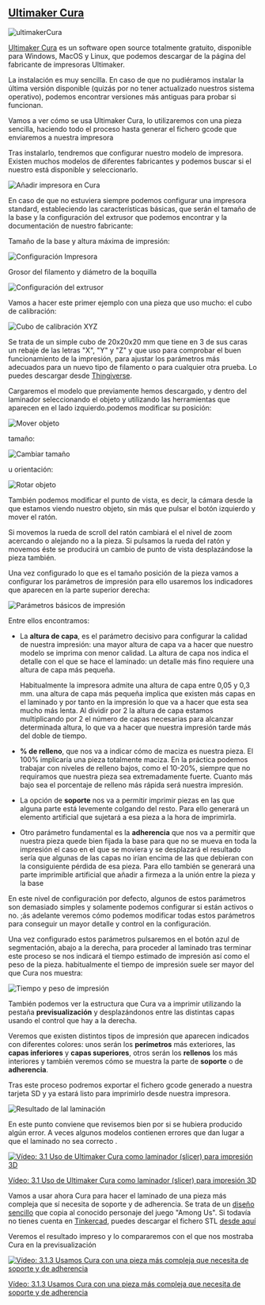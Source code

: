 ## [Ultimaker Cura](https://ultimaker.com/en/products/ultimaker-cura-software)

![ultimakerCura](./images/ultimakerCura.jpeg)

[Ultimaker Cura](https://ultimaker.com/en/products/ultimaker-cura-software) es un software open source totalmente gratuito, disponible para Windows, MacOS y Linux, que podemos descargar de la página del fabricante de impresoras Ultimaker.

La instalación es muy sencilla. En caso de que no pudiéramos instalar la última versión disponible (quizás por no tener actualizado nuestros sistema operativo), podemos encontrar versiones más antiguas para probar si funcionan.

Vamos a ver cómo se usa Ultimaker Cura, lo utilizaremos con una pieza sencilla, haciendo todo el proceso hasta generar el fichero gcode que enviaremos a nuestra impresora

Tras instalarlo, tendremos que configurar nuestro modelo de impresora. Existen muchos modelos de diferentes fabricantes y podemos buscar si el nuestro está disponible y seleccionarlo. 

![Añadir impresora en Cura](./images/AddPrintCura.png)

En caso de que no estuviera siempre podemos configurar una impresora standard, estableciendo las características básicas, que serán el tamaño de la base y la configuración del extrusor que podemos encontrar y la documentación de nuestro fabricante:

Tamaño de la base y altura máxima de impresión:

![Configuración Impresora](./images/ConfigPrinterCura.png)


Grosor del filamento y diámetro de la boquilla

![Configuración del extrusor](./images/ConfigExtruCura.png)


Vamos a hacer este primer ejemplo con una pieza que uso mucho: el cubo de calibración:

![Cubo de calibración XYZ](./images/calibrationCubeXYZ.jpg)

Se trata de un simple cubo de 20x20x20 mm que tiene en 3 de sus caras un rebaje de las letras "X", "Y" y "Z" y que uso para comprobar el buen funcionamiento de la impresión, para ajustar los parámetros más adecuados para un nuevo tipo de filamento o para cualquier otra prueba. Lo puedes descargar desde [Thingiverse](https://www.thingiverse.com/thing:1278865).


Cargaremos el modelo que previamente hemos descargado, y dentro del laminador seleccionando el objeto y utilizando las herramientas que aparecen en el lado izquierdo.podemos modificar su posición:

![Mover objeto](./images/CuraMoverPieza.png)

tamaño:

![Cambiar tamaño](./images/CuraSizePieza.png)

u orientación:

![Rotar objeto](./images/CuraRotPieza.png)

También podemos modificar el punto de vista, es decir, la cámara desde la que estamos viendo nuestro objeto, sin más que pulsar  el botón izquierdo y mover el ratón. 

Si movemos la rueda de scroll del ratón cambiará el  el nivel de zoom acercando o alejando no a la pieza.  Si pulsamos la rueda del ratón y movemos éste se producirá un cambio de punto de vista desplazándose la pieza también.

Una vez configurado lo que es el tamaño posición de la pieza vamos a configurar los parámetros de impresión para ello usaremos los indicadores que aparecen en la parte superior derecha:

![Parámetros básicos de impresión](./images/CuraParametrosBasicos.png)

Entre ellos encontramos:

* La **altura de capa**, es el parámetro decisivo para configurar la calidad de nuestra impresión: una mayor altura de capa va a hacer que nuestro modelo se  imprima con menor calidad. La altura de capa nos indica el detalle con el que se hace el laminado: un detalle más fino requiere una altura de capa más pequeña. 

    Habitualmente la impresora admite una altura de capa entre 0,05 y 0,3 mm.  una altura de capa más pequeña implica que existen más capas en el laminado y por tanto en la impresión lo que va a hacer que esta sea mucho más lenta.  Al dividir por 2 la altura de capa estamos multiplicando por 2 el número de capas necesarias para alcanzar determinada altura, lo que va a hacer que nuestra impresión tarde más del doble de tiempo.

* **% de relleno**,  que nos va a indicar cómo de maciza es nuestra pieza. El 100% implicaría una pieza totalmente maciza. En la práctica podemos trabajar con niveles de relleno bajos, como el 10-20%, siempre que no requiramos que nuestra pieza sea extremadamente fuerte.  Cuanto más bajo sea el porcentaje de relleno más rápida será nuestra impresión.


* La opción de **soporte** nos va a permitir imprimir piezas en las que alguna parte está levemente colgando del resto. Para ello generará un elemento artificial que sujetará a esa pieza a la hora de imprimirla.

* Otro parámetro fundamental es la **adherencia** que nos va a permitir que nuestra pieza quede bien fijada la base para que no se mueva en toda la impresión el caso en el que se moviera y se desplazará el resultado sería que algunas de las capas no irían encima de las que debieran con la consiguiente pérdida de esa pieza. Para ello también se generará una parte imprimible artificial que añadir a firmeza a la unión entre la pieza y la base

En este nivel de configuración por defecto, algunos de estos parámetros son demasiado simples y solamente podemos configurar si están activos o no. ;ás adelante veremos cómo podemos modificar todas estos parámetros para conseguir un mayor detalle y control en la configuración.

Una vez configurado estos parámetros pulsaremos en el botón azul de segmentación, abajo a la derecha, para proceder al laminado tras terminar este proceso se nos indicará el tiempo estimado de impresión así como el peso de la pieza.  habitualmente el tiempo de impresión suele ser mayor del que Cura nos muestra:

![Tiempo y peso de impresión](./images/CuraTiempoLaminacion.png)

También podemos ver la estructura que Cura va a imprimir utilizando la pestaña **previsualización** y desplazándonos entre las distintas capas usando el control que hay a la derecha.

Veremos que existen distintos tipos de impresión que aparecen indicados con diferentes colores: unos serán los **perímetros** más exteriores, las **capas inferiores** y **capas superiores**, otros serán los **rellenos** los más interiores y también veremos cómo se muestra la parte de **soporte** o de **adherencia**.

Tras este proceso podremos exportar el fichero gcode generado a nuestra tarjeta SD y ya estará listo para imprimirlo desde nuestra impresora.

![Resultado de lal laminación](./images/CuraResuladoLaminacion.png)

En este punto conviene que revisemos bien por si se hubiera producido algún error. A veces algunos modelos contienen errores que dan lugar a que el laminado no sea correcto .


[![Vídeo: 3.1 Uso de Ultimaker Cura como laminador (slicer) para impresión 3D](https://img.youtube.com/vi/clAie-Eyrr8/0.jpg)](https://drive.google.com/file/d/1GNLk_aC2KNEUU8TfVeIBl4H5B1NB5IfW/view?usp=sharing)


[Vídeo: 3.1 Uso de Ultimaker Cura como laminador (slicer) para impresión 3D](https://drive.google.com/file/d/1GNLk_aC2KNEUU8TfVeIBl4H5B1NB5IfW/view?usp=sharing)

Vamos a usar ahora Cura para hacer el laminado de una pieza más compleja que sí necesita de soporte y de adherencia. Se trata de un [diseño sencillo](https://www.tinkercad.com/things/fBWb6qL99yO) que copia al conocido personaje del juego "Among Us". Si todavía no tienes cuenta en [Tinkercad](https://www.tinkercad.com), puedes descargar el fichero STL [desde aquí]()

Veremos el resultado impreso y lo compararemos con el que nos mostraba Cura en la previsualización


[![Vídeo: 3.1.3 Usamos Cura con una pieza más compleja que necesita de soporte y de adherencia](https://img.youtube.com/vi/XUQR765Wtf0/0.jpg)](https://drive.google.com/file/d/1rqcAdbqtt6Sq_UtRCHHPHmJmMkXrSUk6/view?usp=sharing)

[Vídeo: 3.1.3 Usamos Cura con una pieza más compleja que necesita de soporte y de adherencia](https://drive.google.com/file/d/1rqcAdbqtt6Sq_UtRCHHPHmJmMkXrSUk6/view?usp=sharing)



